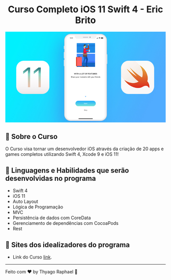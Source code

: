 <h1 align="center">
    Curso Completo iOS 11 Swift 4 - Eric Brito
</h1

<div align="center">
    <img alt="Curso iOS 11 Swift 4" title="Curso iOS 11 Swift 4" src="./images/logo.jpg"/> 
</div>

<br>

## 🔖  Sobre o Curso

O Curso visa tornar um desenvolvedor iOS através da criação de 20 apps e games completos utilizando Swift 4, Xcode 9 e iOS 11!
<br>

## 🚀 Linguagens e Habilidades que serão desenvolvidas no programa

- Swift 4
- iOS 11
- Auto Layout
- Lógica de Programação
- MVC
- Persistência de dados com CoreData
- Gerenciamento de dependências com CocoaPods
- Rest

## 🔖 Sites dos idealizadores do programa

- Link do Curso [link](https://www.udemy.com/course/curso-completo-de-desenvolvimento-ios11swift4/).

---

Feito com ♥  by Thyago Raphael :wave:
